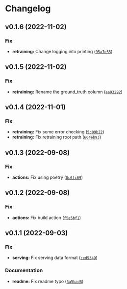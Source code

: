 # Changelog

<!--next-version-placeholder-->

## v0.1.6 (2022-11-02)
### Fix
* **retraining:** Change logging into printing ([`95a7e55`](https://github.com/SynapseAnalytics/konan-titanic-model/commit/95a7e559f645db6e305442b8d7d901a8d6b32302))

## v0.1.5 (2022-11-02)
### Fix
* **retraining:** Rename the ground_truth column ([`aa03292`](https://github.com/SynapseAnalytics/konan-titanic-model/commit/aa032922ff849ee1c59c4a5e7492edbea3087a15))

## v0.1.4 (2022-11-01)
### Fix
* **retraining:** Fix some error checking ([`5c09b22`](https://github.com/SynapseAnalytics/konan-titanic-model/commit/5c09b22df11699d58d63d0e42a56bfb0e1e9304d))
* **retraining:** Fix retraining root path ([`664eb93`](https://github.com/SynapseAnalytics/konan-titanic-model/commit/664eb93ef35858900bf2057ccb08c911ac6b0974))

## v0.1.3 (2022-09-08)
### Fix
* **actions:** Fix using poetry ([`0c6fc69`](https://github.com/SynapseAnalytics/konan-titanic-model/commit/0c6fc69b2ae6a9e1aab342d55b158da11dfb8ac6))

## v0.1.2 (2022-09-08)
### Fix
* **actions:** Fix build action ([`f5e5bf1`](https://github.com/SynapseAnalytics/konan-titanic-model/commit/f5e5bf13b4861efc5dd75a760aa9ffc10ab4f7dd))

## v0.1.1 (2022-09-03)
### Fix
* **serving:** Fix serving data format ([`ced5349`](https://github.com/SynapseAnalytics/konan-titanic-model/commit/ced53496d80d1d2cec94adae2a37626ab2c718a2))

### Documentation
* **readme:** Fix readme typo ([`3a5bad8`](https://github.com/SynapseAnalytics/konan-titanic-model/commit/3a5bad8e947c8702ed8fafdf2027b64f82bea901))
